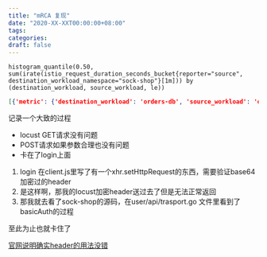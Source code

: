 ```yaml
---
title: "mRCA 复现"
date: "2020-XX-XXT00:00:00+08:00"
tags: 
categories: 
draft: false
---
```




```shell
histogram_quantile(0.50, sum(irate(istio_request_duration_seconds_bucket{reporter="source", destination_workload_namespace="sock-shop"}[1m])) by (destination_workload, source_workload, le))
```



```json
[{'metric': {'destination_workload': 'orders-db', 'source_workload': 'orders'}, 'value': [1594888889.714, '0.03426666666666667']}, 
```



记录一个大致的过程

- locust GET请求没有问题
- POST请求如果参数合理也没有问题
- 卡在了login上面



1. login 在client.js里写了有一个xhr.setHttpRequest的东西，需要验证base64加密过的header
2. 是这样啊，那我的locust加密header送过去了但是无法正常返回
3. 那我就去看了sock-shop的源码，在user/api/trasport.go 文件里看到了basicAuth的过程



至此为止也就卡住了



[官网说明确实header的用法没错](https://docs.locust.io/en/stable/changelog.html#improved-http-client)
